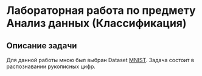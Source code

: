# Лабораторная работа по предмету Анализ данных (Классификация)
## Описание задачи
Для данной работы мною был выбран Dataset [MNIST](https://mega.nz/#!tBcFgQyT!ut7yQPgTBNe4sl7kmQLeB-U3o5IAmLQsu88k_LdCD68). Задача состоит в распознавании рукописных цифр.
